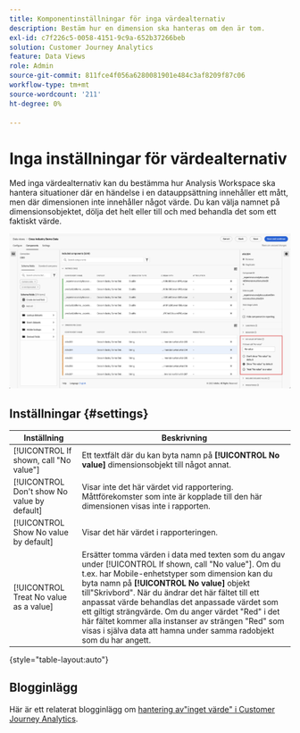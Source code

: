 ```yaml
---
title: Komponentinställningar för inga värdealternativ
description: Bestäm hur en dimension ska hanteras om den är tom.
exl-id: c7f226c5-0058-4151-9c9a-652b37266beb
solution: Customer Journey Analytics
feature: Data Views
role: Admin
source-git-commit: 811fce4f056a6280081901e484c3af8209f87c06
workflow-type: tm+mt
source-wordcount: '211'
ht-degree: 0%

---
```


# Inga inställningar för värdealternativ

Med inga värdealternativ kan du bestämma hur Analysis Workspace ska hantera situationer där en händelse i en datauppsättning innehåller ett mått, men där dimensionen inte innehåller något värde. Du kan välja namnet på dimensionsobjektet, dölja det helt eller till och med behandla det som ett faktiskt värde.

![Inga värdealternativ](../assets/no-value-options.png)

## Inställningar {#settings}

| Inställning | Beskrivning |
| --- | --- |
| [!UICONTROL If shown, call "No value"] | Ett textfält där du kan byta namn på **[!UICONTROL No value]** dimensionsobjekt till något annat. |
| [!UICONTROL Don't show No value by default] | Visar inte det här värdet vid rapportering. Måttförekomster som inte är kopplade till den här dimensionen visas inte i rapporten. |
| [!UICONTROL Show No value by default] | Visar det här värdet i rapporteringen. |
| [!UICONTROL Treat No value as a value] | Ersätter tomma värden i data med texten som du angav under [!UICONTROL If shown, call "No value"]. Om du t.ex. har Mobile-enhetstyper som dimension kan du byta namn på **[!UICONTROL No value]** objekt till&quot;Skrivbord&quot;. När du ändrar det här fältet till ett anpassat värde behandlas det anpassade värdet som ett giltigt strängvärde. Om du anger värdet &quot;Red&quot; i det här fältet kommer alla instanser av strängen &quot;Red&quot; som visas i själva data att hamna under samma radobjekt som du har angett. |

{style="table-layout:auto"}

## Blogginlägg

Här är ett relaterat blogginlägg om [hantering av&quot;inget värde&quot; i Customer Journey Analytics](https://experienceleaguecommunities.adobe.com/t5/adobe-analytics-blogs/handling-quot-no-value-quot-in-customer-journey-analytics/ba-p/597339).
